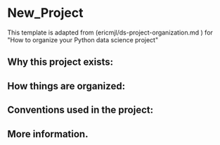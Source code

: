 # New_Project

This template is adapted from (ericmjl/ds-project-organization.md
) for "How to organize your Python data science project"

## Why this project exists:


## How things are organized:


## Conventions used in the project:


## More information.


